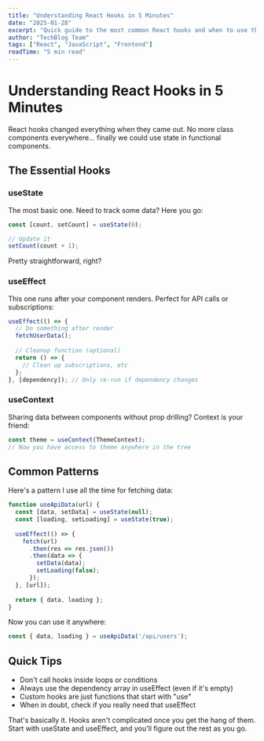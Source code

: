 ```yaml
---
title: "Understanding React Hooks in 5 Minutes"
date: "2025-01-28"
excerpt: "Quick guide to the most common React hooks and when to use them."
author: "TechBlog Team"
tags: ["React", "JavaScript", "Frontend"]
readTime: "5 min read"
---
```


# Understanding React Hooks in 5 Minutes

React hooks changed everything when they came out. No more class components everywhere... finally we could use state in functional components.

## The Essential Hooks

### useState

The most basic one. Need to track some data? Here you go:

```javascript
const [count, setCount] = useState(0);

// Update it
setCount(count + 1);
```

Pretty straightforward, right?

### useEffect

This one runs after your component renders. Perfect for API calls or subscriptions:

```javascript
useEffect(() => {
  // Do something after render
  fetchUserData();
  
  // Cleanup function (optional)
  return () => {
    // Clean up subscriptions, etc
  };
}, [dependency]); // Only re-run if dependency changes
```

### useContext

Sharing data between components without prop drilling? Context is your friend:

```javascript
const theme = useContext(ThemeContext);
// Now you have access to theme anywhere in the tree
```

## Common Patterns

Here's a pattern I use all the time for fetching data:

```javascript
function useApiData(url) {
  const [data, setData] = useState(null);
  const [loading, setLoading] = useState(true);
  
  useEffect(() => {
    fetch(url)
      .then(res => res.json())
      .then(data => {
        setData(data);
        setLoading(false);
      });
  }, [url]);
  
  return { data, loading };
}
```

Now you can use it anywhere:

```javascript
const { data, loading } = useApiData('/api/users');
```

## Quick Tips

- Don't call hooks inside loops or conditions
- Always use the dependency array in useEffect (even if it's empty)
- Custom hooks are just functions that start with "use"
- When in doubt, check if you really need that useEffect

That's basically it. Hooks aren't complicated once you get the hang of them. Start with useState and useEffect, and you'll figure out the rest as you go.

